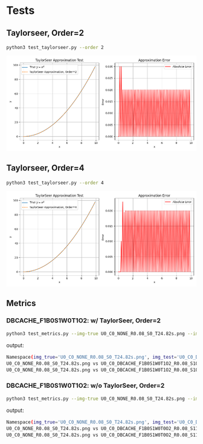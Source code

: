 # Tests

## Taylorseer, Order=2  

```bash
python3 test_taylorseer.py --order 2
```

![](./taylorseer_approximation_order_2.png)

## Taylorseer, Order=4

```bash
python3 test_taylorseer.py --order 4
```

![](./taylorseer_approximation_order_4.png)

## Metrics

### DBCACHE_F1B0S1W0T1O2: w/ TaylorSeer, Order=2
```bash
python3 test_metrics.py --img-true U0_C0_NONE_R0.08_S0_T24.82s.png --img-test U0_C0_DBCACHE_F1B0S1W0T1O2_R0.08_S10_T16.30s.png
``` 
output:

```bash
Namespace(img_true='U0_C0_NONE_R0.08_S0_T24.82s.png', img_test='U0_C0_DBCACHE_F1B0S1W0T1O2_R0.08_S10_T16.30s.png', video_true=None, video_test=None)
U0_C0_NONE_R0.08_S0_T24.82s.png vs U0_C0_DBCACHE_F1B0S1W0T1O2_R0.08_S10_T16.30s.png, PSNR: 24.68392809867634
U0_C0_NONE_R0.08_S0_T24.82s.png vs U0_C0_DBCACHE_F1B0S1W0T1O2_R0.08_S10_T16.30s.png, FID: 75.76806327295184
```

### DBCACHE_F1B0S1W0T1O2: w/o TaylorSeer, Order=2

```bash
python3 test_metrics.py --img-true U0_C0_NONE_R0.08_S0_T24.82s.png --img-test U0_C0_DBCACHE_F1B0S1W0T0O2_R0.08_S11_T15.43s.png
```

output: 
```bash
Namespace(img_true='U0_C0_NONE_R0.08_S0_T24.82s.png', img_test='U0_C0_DBCACHE_F1B0S1W0T0O2_R0.08_S11_T15.43s.png', video_true=None, video_test=None)
U0_C0_NONE_R0.08_S0_T24.82s.png vs U0_C0_DBCACHE_F1B0S1W0T0O2_R0.08_S11_T15.43s.png, PSNR: 21.240280356949647
U0_C0_NONE_R0.08_S0_T24.82s.png vs U0_C0_DBCACHE_F1B0S1W0T0O2_R0.08_S11_T15.43s.png, FID: 136.1958835812449
```
